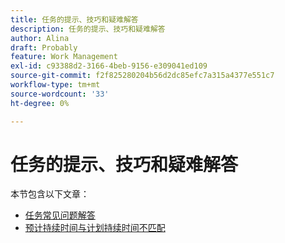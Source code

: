 ```yaml
---
title: 任务的提示、技巧和疑难解答
description: 任务的提示、技巧和疑难解答
author: Alina
draft: Probably
feature: Work Management
exl-id: c93388d2-3166-4beb-9156-e309041ed109
source-git-commit: f2f825280204b56d2dc85efc7a315a4377e551c7
workflow-type: tm+mt
source-wordcount: '33'
ht-degree: 0%

---
```


# 任务的提示、技巧和疑难解答

本节包含以下文章：

* [任务常见问题解答](../../../manage-work/tasks/tips-tricks-and-troubleshooting/tasks-faqs.md)
* [预计持续时间与计划持续时间不匹配](../../../manage-work/tasks/tips-tricks-and-troubleshooting/projected-and-planned-durations-dont-match.md)
